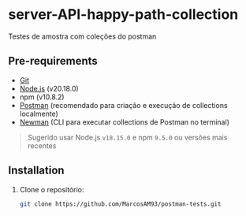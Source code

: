 # server-API-happy-path-collection

Testes de amostra com coleções do postman

## Pre-requirements

- [Git](https://git-scm.com/)
- [Node.js](https://nodejs.org/en/) (v20.18.0)
- npm (v10.8.2)
- [Postman](https://www.postman.com/downloads/) (recomendado para criação e execução de collections localmente)
- [Newman](https://www.npmjs.com/package/newman) (CLI para executar collections de Postman no terminal)

> Sugerido usar Node.js `v18.15.0` e npm `9.5.0` ou versões mais recentes

## Installation

1. Clone o repositório:

   ```bash
   git clone https://github.com/MarcosAM93/postman-tests.git
   ```
